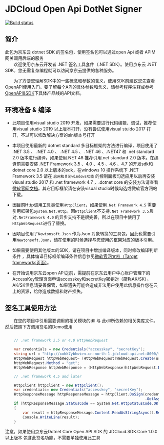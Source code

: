 # JDCloud Open Api DotNet Signer

[![Build status](https://ci.appveyor.com/api/projects/status/sy68ga8pvt9vi4vs/branch/master?svg=true)](https://ci.appveyor.com/project/lishjun01/jdcloud-sdk-net-signer/branch/master)

## 简介

此包为京东云 dotnet SDK 的签名包，使用签名包可以通过open Api 或者 APIM 网关调用后端的服务  
&emsp;&emsp;欢迎使用京东云开发者 .NET 签名工具套件（.NET SDK）。使用京东云 .NET SDK，您无需复杂编程就可以访问京东云提供的各种服务。  

&emsp;&emsp;为了方便您理解SDK中的一些概念和参数的含义，使用SDK前建议您先查看OpenAPI使用入门。要了解每个API的具体参数和含义，请参考程序注释或参考[OpenAPI&SDK](https://www.jdcloud.com/help/faq?act=3)下具体产品线的API文档。

## 环境准备 & 编译

* 此项目使用visual studio 2019 开发，如果需要进行代码编辑、调试，推荐使用visual studio 2019 以上版本打开，没有尝试使用visual stuido 2017 打开，不过可以修改解决方案的sln版本号打开

* 本项目使用最新的 dotnet standard 多目标框架的方法进行编译，项目使用了 .NET 3.5 、 .NET 4.0 、 .NET 4.5  、 .NET 46 、.NET47 和 .net standard 2.0 版本进行编译，如果使用.NET 48 推荐引用.net standard 2.0 版本。在编译前需要安装 .NET Framework 3.5 、4.0 、4.5 、4.6 、4.7 的开发sdk和dotnet core 2.0 以上版本的sdk，在windows 10 操作系统下 .NET Framework 3.5 请在 `启用和关闭windows功能` 的控制面板勾选应用以后再安装visual studio 2017 和 .net framework 4.7 ，.dotnet core 的安装方法请查看[微软官网文档](https://www.microsoft.com/net/learn/get-started/windows)。其它目标框架请在安装visual studio时候勾选或微软官方网站下载。

* 因目前Http调用工具类使用`HttpClient`，如果使用`.Net Framework 4.5` 需要引用框架包`System.Net.Http`。因`HttpClient`不支持`.Net Framework 3.5`且对`.NetFramework 4.0` 的异步支持不是很完善，所以在项目中使用了`HttpWebRequest`进行了替换。

* 因项目使用了`Newtonsoft.Json` 作为Json 对象转换的工具包，因此也需要引用`Newtonsoft.Json`，请在使用的时候选择与您使用的框架对应的版本引用。

* 如果需要使用其他版本的SDK，请在项目中增加编译版本，同时修改编译判断条件 ，具体编译目标框架编译条件信息参见[微软官网文档（Target frameworks页面）](https://docs.microsoft.com/en-us/dotnet/standard/frameworks)。

* 在开始调用京东云open API之前，需提前在京东云用户中心账户管理下的AccessKey管理页面申请accesskey和secretKey密钥对（简称AK/SK）。AK/SK信息请妥善保管，如果遗失可能会造成非法用户使用此信息操作您在云上的资源，给你造成数据和财产损失。

## 签名工具使用方法

&emsp;&emsp;在您的项目中引用需要调用的相关模块的dll 与 此dll所依赖的相关类库文件。然后按照下方调用签名的Demo使用  

```csharp

    // .net framework 3.5 or 4.0 HttpWebRequest

    var credentials = new Credentials("accesskey", "secretKey");
    string url = "http://xohk7ybhwien.cn-north-1.jdcloud-api.net:8000/todo/api/v1/tasks/getAllOrUniqueTask";
    HttpWebRequest httpWebRequest= (HttpWebRequest)WebRequest.Create(url);
    httpWebRequest.Method = "get";
    HttpWebResponse httpWebResponse = (HttpWebResponse)httpWebRequest.DoSign(credentials,"xohk7ybhwien").GetResponse();

    // .net framework 4.5 and later

    HttpClient httpClient = new HttpClient();
    var credentials= new Credentials("accesskey", "secretKey");
    HttpResponseMessage httpResponseMessage = httpClient.DoSign(credentials, "xohk7ybhwien")
                                                                .GetAsync("http://xohk7ybhwien.cn-north-1.jdcloud-api.net:8000/todo/api/v1/tasks/getAllOrUniqueTask").Result;
    if (httpResponseMessage.StatusCode == System.Net.HttpStatusCode.OK)
    {
        var result = httpResponseMessage.Content.ReadAsStringAsync().Result;
        Console.WriteLine(result);
    }

```

注意，如果使用京东云Dotnet Core Open API SDK 的 JDCloud.SDK.Core 1.0.0 以上版本 包含此签名功能，不需要单独使用此工具
